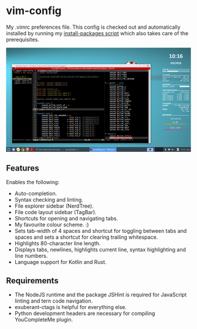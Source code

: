 # vim-config

My .vimrc preferences file. This config is checked out and automatically installed by running my [install-packages script](https://github.com/dgrubb/install-packages) which also takes care of the prerequisites.


![VIM Screenshot](./vim-screenshot.png)

## Features

Enables the following:

* Auto-completion.
* Syntax checking and linting.
* File explorer sidebar (NerdTree).
* File code layout sidebar (TagBar).
* Shortcuts for opening and navigating tabs.
* My favourite colour scheme. :)
* Sets tab-width of 4 spaces and shortcut for toggling between tabs and spaces and sets a shortcut for clearing trailing whitespace.
* Highlights 80-character line length.
* Displays tabs, newlines, highlights current line, syntax highlighting and line numbers.
* Language support for Kotlin and Rust.

## Requirements

* The NodeJS runtime and the package JSHint is required for JavaScript linting and tern code navigation.
* exuberant-ctags is helpful for everything else.
* Python development headers are necessary for compiling YouCompleteMe plugin. 
